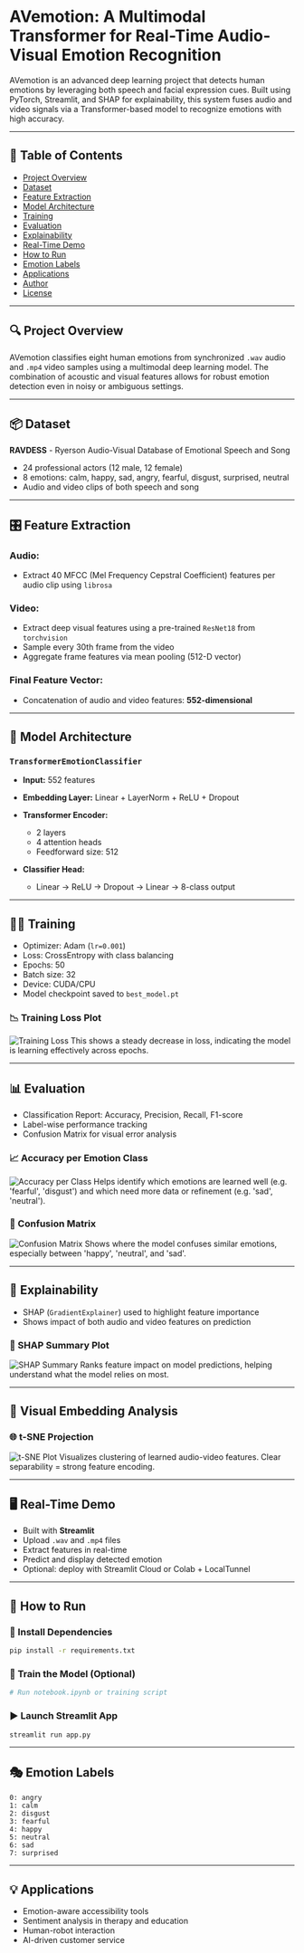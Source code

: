 # AVemotion: A Multimodal Transformer for Real-Time Audio-Visual Emotion Recognition

AVemotion is an advanced deep learning project that detects human emotions by leveraging both speech and facial expression cues. Built using PyTorch, Streamlit, and SHAP for explainability, this system fuses audio and video signals via a Transformer-based model to recognize emotions with high accuracy.

---

## 📌 Table of Contents

* [Project Overview](#project-overview)
* [Dataset](#dataset)
* [Feature Extraction](#feature-extraction)
* [Model Architecture](#model-architecture)
* [Training](#training)
* [Evaluation](#evaluation)
* [Explainability](#explainability)
* [Real-Time Demo](#real-time-demo)
* [How to Run](#how-to-run)
* [Emotion Labels](#emotion-labels)
* [Applications](#applications)
* [Author](#author)
* [License](#license)

---

## 🔍 Project Overview

AVemotion classifies eight human emotions from synchronized `.wav` audio and `.mp4` video samples using a multimodal deep learning model. The combination of acoustic and visual features allows for robust emotion detection even in noisy or ambiguous settings.

---

## 📦 Dataset

**RAVDESS** - Ryerson Audio-Visual Database of Emotional Speech and Song

* 24 professional actors (12 male, 12 female)
* 8 emotions: calm, happy, sad, angry, fearful, disgust, surprised, neutral
* Audio and video clips of both speech and song

---

## 🎛 Feature Extraction

### Audio:

* Extract 40 MFCC (Mel Frequency Cepstral Coefficient) features per audio clip using `librosa`

### Video:

* Extract deep visual features using a pre-trained `ResNet18` from `torchvision`
* Sample every 30th frame from the video
* Aggregate frame features via mean pooling (512-D vector)

### Final Feature Vector:

* Concatenation of audio and video features: **552-dimensional**

---

## 🧠 Model Architecture

### `TransformerEmotionClassifier`

* **Input:** 552 features
* **Embedding Layer:** Linear + LayerNorm + ReLU + Dropout
* **Transformer Encoder:**

  * 2 layers
  * 4 attention heads
  * Feedforward size: 512
* **Classifier Head:**

  * Linear → ReLU → Dropout → Linear → 8-class output

---

## 🏋️‍♂️ Training

* Optimizer: Adam (`lr=0.001`)
* Loss: CrossEntropy with class balancing
* Epochs: 50
* Batch size: 32
* Device: CUDA/CPU
* Model checkpoint saved to `best_model.pt`

### 📉 Training Loss Plot

![Training Loss]([Line%20graph.png](https://github.com/yashamre/AVemotion-A-Multimodal-Transformer-for-Real-Time-Audio-Visual-Emotion-Recognition/blob/f36dfb4b77e7da2594f129768c249340ce09f7b7/Line%20graph.png))
This shows a steady decrease in loss, indicating the model is learning effectively across epochs.

---

## 📊 Evaluation

* Classification Report: Accuracy, Precision, Recall, F1-score
* Label-wise performance tracking
* Confusion Matrix for visual error analysis

### 📈 Accuracy per Emotion Class

![Accuracy per Class]([Bar%20Plot.png](https://github.com/yashamre/AVemotion-A-Multimodal-Transformer-for-Real-Time-Audio-Visual-Emotion-Recognition/blob/f36dfb4b77e7da2594f129768c249340ce09f7b7/Bar%20Plot.png))
Helps identify which emotions are learned well (e.g. 'fearful', 'disgust') and which need more data or refinement (e.g. 'sad', 'neutral').

### 🧩 Confusion Matrix

![Confusion Matrix]([Confusion%20Matrix.png](https://github.com/yashamre/AVemotion-A-Multimodal-Transformer-for-Real-Time-Audio-Visual-Emotion-Recognition/blob/f36dfb4b77e7da2594f129768c249340ce09f7b7/Confusion%20Matrix.png))
Shows where the model confuses similar emotions, especially between 'happy', 'neutral', and 'sad'.

---

## 🔎 Explainability

* SHAP (`GradientExplainer`) used to highlight feature importance
* Shows impact of both audio and video features on prediction

### 🧠 SHAP Summary Plot

![SHAP Summary]([SHAP%20Summary%20Plot.png](https://github.com/yashamre/AVemotion-A-Multimodal-Transformer-for-Real-Time-Audio-Visual-Emotion-Recognition/blob/f36dfb4b77e7da2594f129768c249340ce09f7b7/SHAP%20Summary%20Plot.png))
Ranks feature impact on model predictions, helping understand what the model relies on most.

---

## 📌 Visual Embedding Analysis

### 🌐 t-SNE Projection

![t-SNE Plot]([t-SNE%20Plot.png](https://github.com/yashamre/AVemotion-A-Multimodal-Transformer-for-Real-Time-Audio-Visual-Emotion-Recognition/blob/f36dfb4b77e7da2594f129768c249340ce09f7b7/t-SNE%20Plot.png))
Visualizes clustering of learned audio-video features. Clear separability = strong feature encoding.

---

## 🖥 Real-Time Demo

* Built with **Streamlit**
* Upload `.wav` and `.mp4` files
* Extract features in real-time
* Predict and display detected emotion
* Optional: deploy with Streamlit Cloud or Colab + LocalTunnel

---

## 🚀 How to Run

### 🧱 Install Dependencies

```bash
pip install -r requirements.txt
```

### 🧠 Train the Model (Optional)

```python
# Run notebook.ipynb or training script
```

### ▶️ Launch Streamlit App

```bash
streamlit run app.py
```

---

## 🎭 Emotion Labels

```
0: angry
1: calm
2: disgust
3: fearful
4: happy
5: neutral
6: sad
7: surprised
```

---

## 💡 Applications

* Emotion-aware accessibility tools
* Sentiment analysis in therapy and education
* Human-robot interaction
* AI-driven customer service

